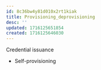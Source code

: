 ```yaml
---
id: 8c36bw4y81d010x2rt1kiak
title: Provisioning_deprovisioning
desc: ''
updated: 1716125651854
created: 1716125646030
---
```

Credential issuance
- Self-provisioning